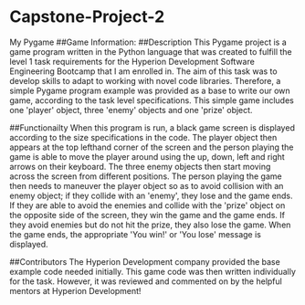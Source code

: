 # Capstone-Project-2
My Pygame
##Game Information:
##Description
This Pygame project is a game program written in the Python language that was created to fulfill the level 1 task requirements for the Hyperion Development Software Engineering Bootcamp that I am enrolled in. The aim of this task was to develop skills to adapt to working with novel code libraries. Therefore, a simple Pygame program example was provided as a base to write our own game, according to the task level specifications. This simple game includes one 'player' object, three 'enemy' objects and one 'prize' object.

##Functionailty
When this program is run, a black game screen is displayed according to the size specifications in the code. The player object then appears at the top lefthand corner of the screen and the person playing the game is able to move the player around using the up, down, left and right arrows on their keyboard. The three enemy objects then start moving across the screen from different positions. The person playing the game then needs to maneuver the player object so as to avoid collision with an enemy object; if they collide with an 'enemy', they lose and the game ends. If they are able to avoid the enemies and collide with the 'prize' object on the opposite side of the screen, they win the game and the game ends. If they avoid enemies but do not hit the prize, they also lose the game. When the game ends, the appropriate 'You win!' or 'You lose' message is displayed.

##Contributors
The Hyperion Development company provided the base example code needed initially. This game code was then written individually for the task. However, it was reviewed and commented on by the helpful mentors at Hyperion Development!
